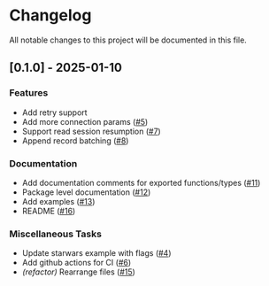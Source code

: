 # Changelog

All notable changes to this project will be documented in this file.

## [0.1.0] - 2025-01-10

### Features

- Add retry support
- Add more connection params ([#5](https://github.com/s2-streamstore/s2-sdk-go/issues/5))
- Support read session resumption ([#7](https://github.com/s2-streamstore/s2-sdk-go/issues/7))
- Append record batching ([#8](https://github.com/s2-streamstore/s2-sdk-go/issues/8))

### Documentation

- Add documentation comments for exported functions/types ([#11](https://github.com/s2-streamstore/s2-sdk-go/issues/11))
- Package level documentation ([#12](https://github.com/s2-streamstore/s2-sdk-go/issues/12))
- Add examples ([#13](https://github.com/s2-streamstore/s2-sdk-go/issues/13))
- README ([#16](https://github.com/s2-streamstore/s2-sdk-go/issues/16))

### Miscellaneous Tasks

- Update starwars example with flags ([#4](https://github.com/s2-streamstore/s2-sdk-go/issues/4))
- Add github actions for CI ([#6](https://github.com/s2-streamstore/s2-sdk-go/issues/6))
- *(refactor)* Rearrange files ([#15](https://github.com/s2-streamstore/s2-sdk-go/issues/15))

